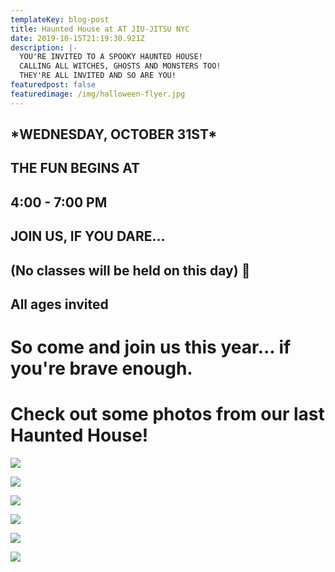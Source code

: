 ```yaml
---
templateKey: blog-post
title: Haunted House at AT JIU-JITSU NYC
date: 2019-10-15T21:19:30.921Z
description: |-
  YOU'RE INVITED TO A SPOOKY HAUNTED HOUSE!
  CALLING ALL WITCHES, GHOSTS AND MONSTERS TOO!
  THEY'RE ALL INVITED AND SO ARE YOU!
featuredpost: false
featuredimage: /img/halloween-flyer.jpg
---
```

## \*WEDNESDAY, OCTOBER 31ST\*

## THE FUN BEGINS AT

## ﻿4:00 - 7:00 PM

## JOIN US, IF YOU DARE...

## (No classes will be held on this day) 🎃

## All ages invited

# So come and join us this year... if you're brave enough.

# Check out some photos from our last Haunted House!

![](/img/1571186152_tmp_dsc04281_tbtdma.jpg)

![](/img/1571186105_tmp_dsc04224_xcrgwk.jpg)

![](/img/1571186003_tmp_dsc04220_k2oetj.jpg)

![](/img/1571185978_tmp_dsc04238_pc6sve.jpg)

![](/img/1571186074_tmp_dsc04235_ygdo36.jpg)

![](/img/1571186136_tmp_dsc04124_ummrjs.jpg)
